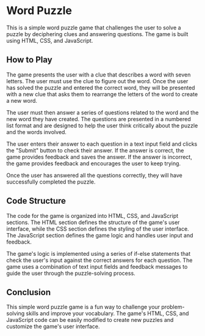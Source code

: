 # Word Puzzle

This is a simple word puzzle game that challenges the user to solve a puzzle by deciphering clues and answering questions. The game is built using HTML, CSS, and JavaScript.

## How to Play

The game presents the user with a clue that describes a word with seven letters. The user must use the clue to figure out the word. Once the user has solved the puzzle and entered the correct word, they will be presented with a new clue that asks them to rearrange the letters of the word to create a new word.

The user must then answer a series of questions related to the word and the new word they have created. The questions are presented in a numbered list format and are designed to help the user think critically about the puzzle and the words involved.

The user enters their answer to each question in a text input field and clicks the "Submit" button to check their answer. If the answer is correct, the game provides feedback and saves the answer. If the answer is incorrect, the game provides feedback and encourages the user to keep trying.

Once the user has answered all the questions correctly, they will have successfully completed the puzzle.

## Code Structure

The code for the game is organized into HTML, CSS, and JavaScript sections. The HTML section defines the structure of the game's user interface, while the CSS section defines the styling of the user interface. The JavaScript section defines the game logic and handles user input and feedback.

The game's logic is implemented using a series of if-else statements that check the user's input against the correct answers for each question. The game uses a combination of text input fields and feedback messages to guide the user through the puzzle-solving process.

## Conclusion

This simple word puzzle game is a fun way to challenge your problem-solving skills and improve your vocabulary. The game's HTML, CSS, and JavaScript code can be easily modified to create new puzzles and customize the game's user interface.
